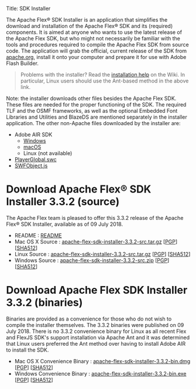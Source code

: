 Title:     SDK Installer

The Apache Flex® SDK Installer is an application that simplifies the download and installation of the Apache Flex® SDK and its (required) components. It is aimed at anyone who wants to use the latest release of the Apache Flex SDK, but who might not necessarily be familiar with the tools and procedures required to compile the Apache Flex SDK from source code. The application will grab the official, current release of the SDK from [apache.org](/download.html), install it onto your computer and prepare it for use with Adobe Flash Builder.

> Problems with the installer? Read the [installation help](https://cwiki.apache.org/confluence/display/FLEX/Installation+help) on the Wiki.
> In particular, Linux users should use the Ant-based method in the above link.

Note: the installer downloads other files besides the Apache Flex SDK. These files are needed for the proper functioning of the SDK. The required TLF and the OSMF frameworks, as well as the optional Embedded Font Libraries and Utilities and BlazeDS are mentioned separately in the installer application. The other non-Apache files downloaded by the installer are:

  - Adobe AIR SDK
    - [Windows][6]
    - [macOS][7]
    - Linux (not available)
 - [PlayerGlobal.swc][8]
 - [SWFObject.js][9]

# Download Apache Flex® SDK Installer 3.3.2 (source)

The Apache Flex team is pleased to offer this 3.3.2 release of the Apache Flex® SDK Installer, available as of 09 July 2018.

  - README : [README][5]
  - Mac OS X Source : [apache-flex-sdk-installer-3.3.2-src.tar.gz][1] [[PGP](https://dist.apache.org/repos/dist/release/flex/installer/3.3.2/apache-flex-sdk-installer-3.3.2-src.tar.gz.asc)] [[SHA512](https://dist.apache.org/repos/dist/release/flex/installer/3.3.2/apache-flex-sdk-installer-3.3.2-src.tar.gz.sha512)]
  - Linux Source : [apache-flex-sdk-installer-3.3.2-src.tar.gz][1] [[PGP](https://dist.apache.org/repos/dist/release/flex/installer/3.3.2/apache-flex-sdk-installer-3.3.2-src.tar.gz.asc)] [[SHA512](https://dist.apache.org/repos/dist/release/flex/installer/3.3.2/apache-flex-sdk-installer-3.3.2-src.tar.gz.sha512)]
  - Windows Source : [apache-flex-sdk-installer-3.3.2-src.zip][2] [[PGP](https://dist.apache.org/repos/dist/release/flex/installer/3.3.2/apache-flex-sdk-installer-3.3.2-src.zip.asc)] [[SHA512](https://dist.apache.org/repos/dist/release/flex/installer/3.3.2/apache-flex-sdk-installer-3.3.2-src.zip.sha512)]

# Download Apache Flex SDK Installer 3.3.2 (binaries)

Binaries are provided as a convenience for those who do not wish to compile the installer themselves. The 3.3.2 binaries were published on 09 July 2018. There is no 3.3.2 convenience binary for Linux as all recent Flex and FlexJS SDK's support installation via Apache Ant and it was determined that Linux users preferred the Ant method over having to install Adobe AIR to install the SDK.

  - Mac OS X Convenience Binary : [apache-flex-sdk-installer-3.3.2-bin.dmg][3] [[PGP](https://dist.apache.org/repos/dist/release/flex/installer/3.3.2/binaries/apache-flex-sdk-installer-3.3.2-bin.dmg.asc)] [[SHA512](https://dist.apache.org/repos/dist/release/flex/installer/3.3.2/binaries/apache-flex-sdk-installer-3.3.2-bin.dmg.sha512)]
  - Windows Convenience Binary : [apache-flex-sdk-installer-3.3.2-bin.exe][4] [[PGP](https://dist.apache.org/repos/dist/release/flex/installer/3.3.2/binaries/apache-flex-sdk-installer-3.3.2-bin.exe.asc)] [[SHA512](https://dist.apache.org/repos/dist/release/flex/installer/3.3.2/binaries/apache-flex-sdk-installer-3.3.2-bin.exe.sha512)]

  [1]: https://www.apache.org/dyn/closer.lua/flex/installer/3.3.2/apache-flex-sdk-installer-3.3.2-src.tar.gz
  [2]: https://www.apache.org/dyn/closer.lua/flex/installer/3.3.2/apache-flex-sdk-installer-3.3.2-src.zip
  [3]: https://www.apache.org/dyn/closer.lua/flex/installer/3.3.2/binaries/apache-flex-sdk-installer-3.3.2-bin.dmg
  [4]: https://www.apache.org/dyn/closer.lua/flex/installer/3.3.2/binaries/apache-flex-sdk-installer-3.3.2-bin.exe
  [5]: https://dist.apache.org/repos/dist/release/flex/installer/3.3.2/READme
  [6]: https://airdownload.adobe.com/air/win/download/32.0/AdobeAIRSDK.zip
  [7]: https://airdownload.adobe.com/air/mac/download/32.0/AdobeAIRSDK.dmg
  [8]: https://fpdownload.macromedia.com/get/flashplayer/updaters/32/playerglobal32_0.swc
  [9]: https://github.com/swfobject/swfobject